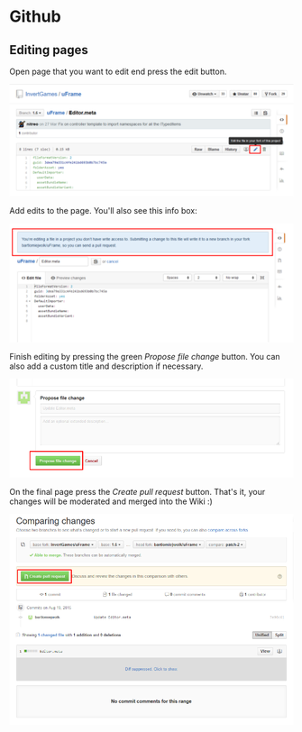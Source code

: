 # Github

## Editing pages

Open page that you want to edit end press the edit button.

![](../images/Screenshot_124.png)

Add edits to the page. You'll also see this info box:

![](../images/Screenshot_125.png)

Finish editing by pressing the green _Propose file change_ button. You can also add a custom title and description if necessary.

![](../images/Screenshot_126.png)

On the final page press the _Create pull request_ button. That's it, your changes will be moderated and merged into the Wiki :)

![](../images/Screenshot_127.png)
